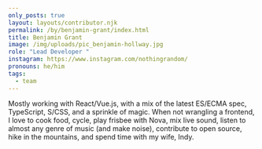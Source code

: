 ```yaml
---
only_posts: true
layout: layouts/contributor.njk
permalink: /by/benjamin-grant/index.html
title: Benjamin Grant
image: /img/uploads/pic_benjamin-hollway.jpg
role: "Lead Developer "
instagram: https://www.instagram.com/nothingrandom/
pronouns: he/him
tags:
  - team
---
```

Mostly working with React/Vue.js, with a mix of the latest ES/ECMA spec, TypeScript, S/CSS, and a sprinkle of magic. When not wrangling a frontend, I love to cook food, cycle, play frisbee with Nova, mix live sound, listen to almost any genre of music (and make noise), contribute to open source, hike in the mountains, and spend time with my wife, Indy.